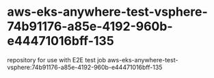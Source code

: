 # aws-eks-anywhere-test-vsphere-74b91176-a85e-4192-960b-e44471016bff-135
repository for use with E2E test job aws-eks-anywhere-test-vsphere:74b91176-a85e-4192-960b-e44471016bff-135
